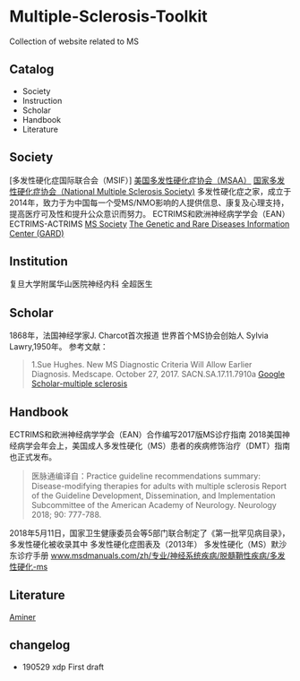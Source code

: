 # Multiple-Sclerosis-Toolkit

Collection of website related to MS

## Catalog

- Society
- Instruction
- Scholar
- Handbook
- Literature

## Society

[多发性硬化症国际联合会（MSIF）]
[美国多发性硬化症协会（MSAA）](https://www.nationalmssociety.org/)
[国家多发性硬化症协会（National Multiple Sclerosis Society)](https://mymsaa.org/)
多发性硬化症之家，成立于2014年，致力于为中国每一个受MS/NMO影响的人提供信息、康复及心理支持，提高医疗可及性和提升公众意识而努力。
ECTRIMS和欧洲神经病学学会（EAN）ECTRIMS-ACTRIMS
[MS Society](https://www.mssociety.org.uk/)
[The Genetic and Rare Diseases Information Center (GARD)](https://rarediseases.info.nih.gov/diseases/10255/multiple-sclerosis)

## Institution

复旦大学附属华山医院神经内科 全超医生

## Scholar

1868年，法国神经学家J. Charcot首次报道
世界首个MS协会创始人 Sylvia Lawry,1950年。
参考文献：
> 1.Sue Hughes. New MS Diagnostic Criteria Will Allow Earlier Diagnosis. Medscape. October 27, 2017.
SACN.SA.17.11.7910a
[Google Scholar-multiple sclerosis](https://scholar.google.com.hk/citations?view_op=search_authors&hl=zh-CN&mauthors=label:multiple_sclerosis)

## Handbook

ECTRIMS和欧洲神经病学学会（EAN）合作编写2017版MS诊疗指南
2018美国神经病学会年会上，美国成人多发性硬化（MS）患者的疾病修饰治疗（DMT）指南也正式发布。

> 医脉通编译自：Practice guideline recommendations summary: Disease-modifying therapies for adults with multiple sclerosis Report of the Guideline Development, Dissemination, and Implementation Subcommittee of the American Academy of Neurology. Neurology 2018; 90: 777-788.

2018年5月11日，国家卫生健康委员会等5部门联合制定了《第一批罕见病目录》，多发性硬化被收录其中
多发性硬化症图表及（2013年）
多发性硬化（MS）默沙东诊疗手册
www.msdmanuals.com/zh/专业/神经系统疾病/脱髓鞘性疾病/多发性硬化-ms

## Literature

[Aminer](http://trend.aminer.cn/topic/trend?query=multiple%20sclerosis)

## changelog

- 190529 xdp First draft

